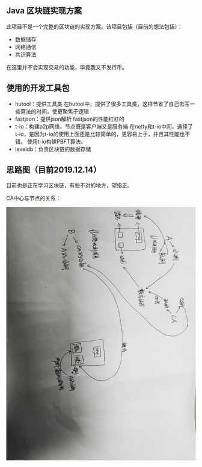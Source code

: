 ## Java 区块链实现方案
此项目不是一个完整的区块链的实现方案。该项目包括（目前的想法包括）：
- 数据储存
- 网络通信
- 共识算法

在这里并不会实现交易的功能，毕竟我又不发行币。

## 使用的开发工具包
- hutool：提供工具类
在hutool中，提供了很多工具类，这样节省了自己去写一些算法的时间，使更聚焦于逻辑
- fastjson：提供json解析
fastjson的性能杠杠的
- t-io：构建p2p网络，节点既是客户端又是服务端
在netty和t-io中间，选择了t-io，是因为t-io的使用上面还是比较简单的，更容易上手，并且其性能也不错。
使用t-io构建PBFT算法。
- leveldb：负责区块链的数据存储

## 思路图（目前2019.12.14）
目前也是正在学习区块链，有些不对的地方，望指正。

CA中心与节点的关系：

![](./gitImg/signed.jpg)

